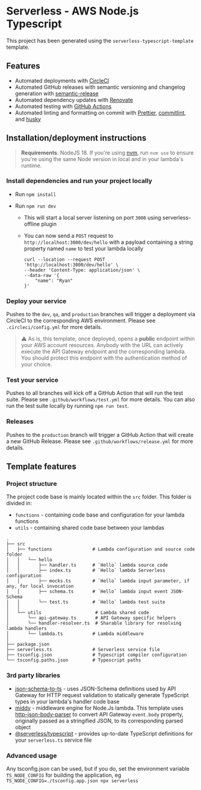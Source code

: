 # Serverless - AWS Node.js Typescript

This project has been generated using the `serverless-typescript-template` template.

## Features

- Automated deployments with [CircleCI](https://circleci.com/)
- Automated GitHub releases with semantic versioning and changelog generation with [semantic-release](https://github.com/semantic-release/semantic-release)
- Automated dependency updates with [Renovate](https://www.mend.io/renovate/)
- Automated testing with [GitHub Actions](https://docs.github.com/en/actions)
- Automated linting and formatting on commit with [Prettier](https://prettier.io/), [commitlint](https://commitlint.js.org/#/), and [husky](https://typicode.github.io/husky/)

## Installation/deployment instructions

> **Requirements**: NodeJS 18. If you're using [nvm](https://github.com/nvm-sh/nvm), run `nvm use` to ensure you're using the same Node version in local and in your lambda's runtime.

### Install dependencies and run your project locally

- Run `npm install`
- Run `npm run dev`

  - This will start a local server listening on port `3000` using serverless-offline plugin
  - You can now send a `POST` request to `http://localhost:3000/dev/hello` with a payload containing a string property named `name` to test your lambda locally

    ```
    curl --location --request POST 'http://localhost:3000/dev/hello' \
    --header 'Content-Type: application/json' \
    --data-raw '{
        "name": "Ryan"
    }'
    ```

### Deploy your service

Pushes to the `dev`, `qa`, and `production` branches will trigger a deployment via CircleCI to the corresponding AWS environment. Please see `.circleci/config.yml` for more details.

> :warning: As is, this template, once deployed, opens a **public** endpoint within your AWS account resources. Anybody with the URL can actively execute the API Gateway endpoint and the corresponding lambda. You should protect this endpoint with the authentication method of your choice.

### Test your service

Pushes to all branches will kick off a GitHub Action that will run the test suite. Please see `.github/workflows/test.yml` for more details. You can also run the test suite locally by running `npm run test`.

### Releases

Pushes to the `production` branch will trigger a GitHub Action that will create a new GitHub Release. Please see `.github/workflows/release.yml` for more details.

## Template features

### Project structure

The project code base is mainly located within the `src` folder. This folder is divided in:

- `functions` - containing code base and configuration for your lambda functions
- `utils` - containing shared code base between your lambdas

```
.
├── src
│   ├── functions               # Lambda configuration and source code folder
│   │   └── hello
│   │       ├── handler.ts      # `Hello` lambda source code
│   │       ├── index.ts        # `Hello` lambda Serverless configuration
│   │       ├── mocks.ts        # `Hello` lambda input parameter, if any, for local invocation
│   │       ├── schema.ts       # `Hello` lambda input event JSON-Schema
│   │       └── test.ts         # `Hello` lambda test suite
│   │
│   └── utils                    # Lambda shared code
│       └── api-gateway.ts       # API Gateway specific helpers
│       └── handler-resolver.ts  # Sharable library for resolving lambda handlers
│       └── lambda.ts           # Lambda middleware
│
├── package.json
├── serverless.ts               # Serverless service file
├── tsconfig.json               # Typescript compiler configuration
└── tsconfig.paths.json         # Typescript paths
```

### 3rd party libraries

- [json-schema-to-ts](https://github.com/ThomasAribart/json-schema-to-ts) - uses JSON-Schema definitions used by API Gateway for HTTP request validation to statically generate TypeScript types in your lambda's handler code base
- [middy](https://github.com/middyjs/middy) - middleware engine for Node.Js lambda. This template uses [http-json-body-parser](https://github.com/middyjs/middy/tree/master/packages/http-json-body-parser) to convert API Gateway `event.body` property, originally passed as a stringified JSON, to its corresponding parsed object
- [@serverless/typescript](https://github.com/serverless/typescript) - provides up-to-date TypeScript definitions for your `serverless.ts` service file

### Advanced usage

Any tsconfig.json can be used, but if you do, set the environment variable `TS_NODE_CONFIG` for building the application, eg `TS_NODE_CONFIG=./tsconfig.app.json npx serverless`
